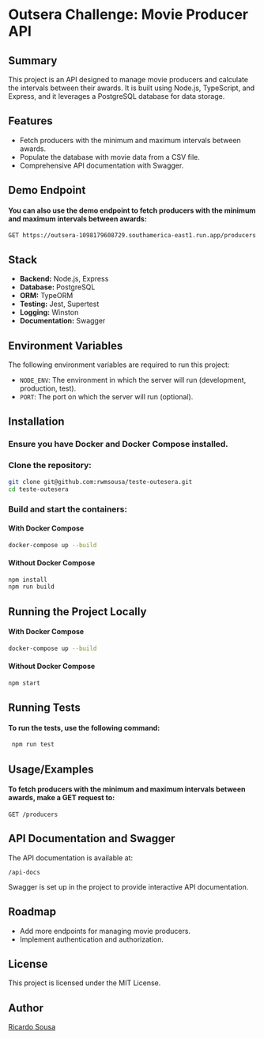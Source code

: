 # Outsera Challenge: Movie Producer API

## Summary
This project is an API designed to manage movie producers and calculate the intervals between their awards. It is built using Node.js, TypeScript, and Express, and it leverages a PostgreSQL database for data storage.

## Features
- Fetch producers with the minimum and maximum intervals between awards.
- Populate the database with movie data from a CSV file.
- Comprehensive API documentation with Swagger.

## Demo Endpoint
#### You can also use the demo endpoint to fetch producers with the minimum and maximum intervals between awards:
```
GET https://outsera-1098179608729.southamerica-east1.run.app/producers
```

## Stack
- **Backend:** Node.js, Express
- **Database:** PostgreSQL
- **ORM:** TypeORM
- **Testing:** Jest, Supertest
- **Logging:** Winston
- **Documentation:** Swagger

## Environment Variables
The following environment variables are required to run this project:
- `NODE_ENV`: The environment in which the server will run (development, production, test).
- `PORT`: The port on which the server will run (optional).

## Installation

### Ensure you have Docker and Docker Compose installed.
### Clone the repository:
   ```sh
   git clone git@github.com:rwmsousa/teste-outesera.git
   cd teste-outesera
   ```
### Build and start the containers:

#### With Docker Compose
   ```sh
   docker-compose up --build
   ```
#### Without Docker Compose
   ```sh
   npm install
   npm run build
   ```
## Running the Project Locally

#### With Docker Compose
   ```sh
   docker-compose up --build
   ```

#### Without Docker Compose
   ```sh
   npm start
   ```

## Running Tests
#### To run the tests, use the following command:
   ```sh
    npm run test
   ```

## Usage/Examples
#### To fetch producers with the minimum and maximum intervals between awards, make a GET request to:
```
GET /producers
```


## API Documentation and Swagger
The API documentation is available at:
```
/api-docs
```
Swagger is set up in the project to provide interactive API documentation.

## Roadmap
- Add more endpoints for managing movie producers.
- Implement authentication and authorization.

## License
This project is licensed under the MIT License.

## Author
[Ricardo Sousa](https://github.com/rwmsousa)


